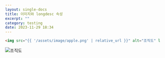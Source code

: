 ```yaml
---
layout: single-docs
title: 이미지와 longdesc 속성
excerpt: ""
category: testing
date: 2023-11-29 18:34
---
```


```html
<img src="{{ '/assets/image/apple.png' | relative_url }}" alt="조직도" longdesc="chart.html">
```

<img src="{{ '/assets/image/apple.png' | relative_url }}" alt="조직도" longdesc="chart.html">
